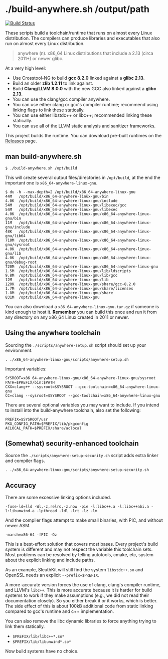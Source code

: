 # ./build-anywhere.sh /output/path

[![Build Status](https://travis-ci.org/theopolis/build-anywhere.svg?branch=master)](https://travis-ci.org/theopolis/build-anywhere)

These scripts build a toolchain/runtime that runs on almost every Linux distribution. The compilers can produce libraries and executables that also run on almost every Linux distribution.

> anywhere (n). x86_64 Linux distributions that include a 2.13 (circa 2011+) or newer glibc.

At a very high level:

- Use Crosstool-NG to build **gcc 8.2.0** linked against a **glibc 2.13**.
- Build an older **zlib 1.2.11** to link against.
- Build **Clang/LLVM 8.0.0** with the new GCC also linked against a **glibc 2.13**.
- You can use the clang/gcc compiler anywhere.
- You can use either clang or gcc's compiler runtime; recommend using linking flags to link these statically.
- You can use either libstdc++ or libc++; recommended linking these statically.
- You can use all of the LLVM static analysis and sanitizer frameworks.

This project builds the runtime. You can download pre-built runtimes on the [Releases](https://github.com/theopolis/build-anywhere/releases) page.

## man build-anywhere.sh

```
$ ./build-anywhere.sh /opt/build
```

This will create several output files/directories in `/opt/build`, at the end the important one is `x86_64-anywhere-linux-gnu`.

```
$ du -h --max-depth=2 /opt/build/x86_64-anywhere-linux-gnu
44M   /opt/build/x86_64-anywhere-linux-gnu/bin
4.0K  /opt/build/x86_64-anywhere-linux-gnu/include
54M   /opt/build/x86_64-anywhere-linux-gnu/libexec/gcc
54M   /opt/build/x86_64-anywhere-linux-gnu/libexec
4.0K  /opt/build/x86_64-anywhere-linux-gnu/x86_64-anywhere-linux-gnu/bin
11M   /opt/build/x86_64-anywhere-linux-gnu/x86_64-anywhere-linux-gnu/include
48K   /opt/build/x86_64-anywhere-linux-gnu/x86_64-anywhere-linux-gnu/lib64
710M  /opt/build/x86_64-anywhere-linux-gnu/x86_64-anywhere-linux-gnu/sysroot
4.0K  /opt/build/x86_64-anywhere-linux-gnu/x86_64-anywhere-linux-gnu/lib
4.0K  /opt/build/x86_64-anywhere-linux-gnu/x86_64-anywhere-linux-gnu/debug-root
720M  /opt/build/x86_64-anywhere-linux-gnu/x86_64-anywhere-linux-gnu
1.5M  /opt/build/x86_64-anywhere-linux-gnu/lib/ldscripts
9.8M  /opt/build/x86_64-anywhere-linux-gnu/lib/gcc
12M   /opt/build/x86_64-anywhere-linux-gnu/lib
120K  /opt/build/x86_64-anywhere-linux-gnu/share/gcc-8.2.0
1.7M  /opt/build/x86_64-anywhere-linux-gnu/share/licenses
1.8M  /opt/build/x86_64-anywhere-linux-gnu/share
831M  /opt/build/x86_64-anywhere-linux-gnu
```

You can also download a `x86_64-anywhere-linux-gnu.tar.gz` if someone is kind enough to host it. **Remember** you can build this once and run it from any directory on any x86_64 Linux created in 2011 or newer.

## Using the anywhere toolchain

Sourcing the `./scripts/anywhere-setup.sh` script should set up your environment.

```
. ./x86_64-anywhere-linux-gnu/scripts/anywhere-setup.sh
```

Important variables:

```
SYSROOT=x86_64-anywhere-linux-gnu/x86_64-anywhere-linux-gnu/sysroot
PATH=$PREFIX/bin:$PATH
CXX=clang++ --sysroot=$SYSROOT --gcc-toolchain=x86_64-anywhere-linux-gnu
CC=clang --sysroot=$SYSROOT --gcc-toolchain=x86_64-anywhere-linux-gnu
```

There are several optional variables you may want to include. If you intend to install into the build-anywhere toolchain, also set the following:

```
PREFIX=$SYSROOT/usr
PKG_CONFIG_PATH=$PREFIX/lib/pkgconfig
ACLOCAL_PATH=$PREFIX/share/aclocal
```

## (Somewhat) security-enhanced toolchain

Source the `./scripts/anywhere-setup-security.sh` script adds extra linker and compiler flags.

```
. ./x86_64-anywhere-linux-gnu/scripts/anywhere-setup-security.sh
```

## Accuracy

There are some excessive linking options included.

```
-fuse-ld=lld -Wl,-z,relro,-z,now -pie -l:libc++.a -l:libc++abi.a -l:libunwind.a -lpthread -ldl -lrt -lz -lm
```

And the compiler flags attempt to make small binaries, with PIC, and without newer ASM.

```
-march=x86-64 -fPIC -Oz
```

This is a best-effort solution that covers most bases. Every project's build system is different and may not respect the variable this toolchain sets. Most problems can be resolved by telling autotools, cmake, etc, system about the explicit linking and include paths.

As an example, SleuthKit will still find the system `libstdc++.so` and OpenSSL needs an explicit `--prefix=$PREFIX`.

A more-accurate version forces the use of clang, clang's compiler runtime, and LLVM's `libc++`. This is more accurate because it is harder for build systems to work if they make assumptions (e.g., we did not read their documentation closely). So you either break it or it works, which is better. The side effect of this is about 100kB additional code from static linking compared to gcc's runtime and c++ implementation.

You can also remove the libc dynamic libraries to force anything trying to link them statically.
- `$PREFIX/lib/libc++*.so*`
- `$PREFIX/lib/libunwind*.so*`

Now build systems have no choice.
